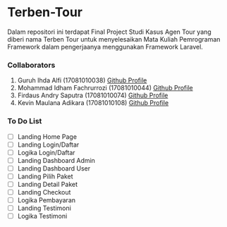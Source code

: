 # Terben-Tour
Dalam repositori ini terdapat Final Project Studi Kasus Agen Tour yang diberi nama Terben Tour untuk menyelesaikan Mata Kuliah Pemrograman Framework dalam pengerjaanya menggunakan Framework Laravel. 

### Collaborators

1. Guruh Ihda Alfi            (17081010038) [Github Profile](https://github.com/guruhalfi)
2. Mohammad Idham Fachrurrozi (17081010044) [Github Profile](github.com/idhamozi)
3. Firdaus Andry Saputra      (17081010074) [Github Profile](https://github.com/andresaputra74)
4. Kevin Maulana Adikara      (17081010108) [Github Profile](https://github.com/kevin____)

### To Do List

- [ ] Landing Home Page
- [ ] Landing Login/Daftar
- [ ] Logika Login/Daftar
- [ ] Landing Dashboard Admin
- [ ] Landing Dashboard User
- [ ] Landing Pilih Paket
- [ ] Landing Detail Paket
- [ ] Landing Checkout
- [ ] Logika Pembayaran
- [ ] Landing Testimoni
- [ ] Logika Testimoni
